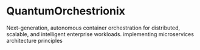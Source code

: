 # QuantumOrchestrionix
Next-generation, autonomous container orchestration for distributed, scalable, and intelligent enterprise workloads. implementing microservices architecture principles

